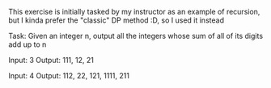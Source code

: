 This exercise is initially tasked by my instructor as an example of recursion, but I kinda prefer the "classic" DP method :D, so I used it instead

Task: Given an integer n, output all the integers whose sum of all of its digits add up to n

Input: 3 
Output: 111, 12, 21

Input: 4
Output: 112, 22, 121, 1111, 211
